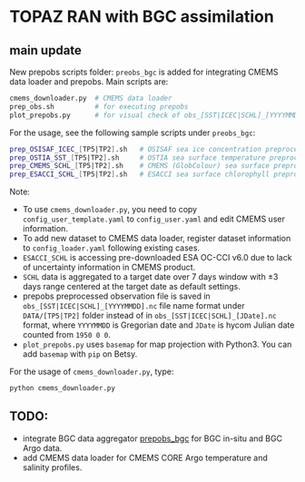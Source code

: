 # TOPAZ RAN with BGC assimilation

## main update

New prepobs scripts folder: ```preobs_bgc``` is added for integrating CMEMS data loader and prepobs. Main scripts are:
```bash
cmems_downloader.py  # CMEMS data loader
prep_obs.sh          # for executing prepobs
plot_prepobs.py      # for visual check of obs_[SST|ICEC|SCHL]_[YYYYMMDD].nc 
```

For the usage, see the following sample scripts under ```preobs_bgc```:
```bash
prep_OSISAF_ICEC_[TP5|TP2].sh   # OSISAF sea ice concentration preprocessor for [TP5|TP2] grid
prep_OSTIA_SST_[TP5|TP2].sh     # OSTIA sea surface temperature preprocessor for [TP5|TP2] grid
prep_CMEMS_SCHL_[TP5|TP2].sh    # CMEMS (GlobColour) sea surface preprocessor for [TP5|TP2] grid
prep_ESACCI_SCHL_[TP5|TP2].sh   # ESACCI sea surface chlorophyll preprocessor for [TP5|TP2] grid
```
Note:
- To use ```cmems_downloader.py```, you need to copy ```config_user_template.yaml``` to ```config_user.yaml``` and edit CMEMS user information.
- To add new dataset to CMEMS data loader, register dataset information to ```config_loader.yaml``` following existing cases. 
- ```ESACCI_SCHL``` is accessing pre-downloaded ESA OC-CCI v6.0 due to lack of uncertainty information in CMEMS product.
- ```SCHL``` data is aggregated to a target date over 7 days window with ±3 days range centered at the target date as default settings.
- prepobs preprocessed observation file is saved in ```obs_[SST|ICEC|SCHL]_[YYYYMMDD].nc``` file name format under ```DATA/[TP5|TP2]``` folder instead of in ```obs_[SST|ICEC|SCHL]_[JDate].nc``` format, where ```YYYYMMDD``` is Gregorian date and ```JDate``` is hycom Julian date counted from ```1950 0 0```.
- ```plot_prepobs.py``` uses ```basemap``` for map projection with Python3. You can add ```basemap``` with ```pip``` on Betsy.  

For the usage of ```cmems_downloader.py```, type:
```bash
python cmems_downloader.py
```

## TODO:

- integrate BGC data aggregator [prepobs_bgc](https://github.com/nansencenter/prepobs_bgc) for BGC in-situ and BGC Argo data.
- add CMEMS data loader for CMEMS CORE Argo temperature and salinity profiles.

